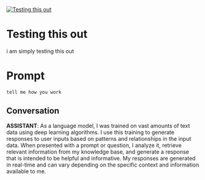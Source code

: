 
[![Testing this out](https://flow-prompt-covers.s3.us-west-1.amazonaws.com/icon/futuristic/futu_7.png)]()
# Testing this out 
i am simply testing this out

# Prompt

```
tell me how you work
```

## Conversation

**ASSISTANT**: As a language model, I was trained on vast amounts of text data using deep learning algorithms. I use this training to generate responses to user inputs based on patterns and relationships in the input data. When presented with a prompt or question, I analyze it, retrieve relevant information from my knowledge base, and generate a response that is intended to be helpful and informative. My responses are generated in real-time and can vary depending on the specific context and information available to me.


